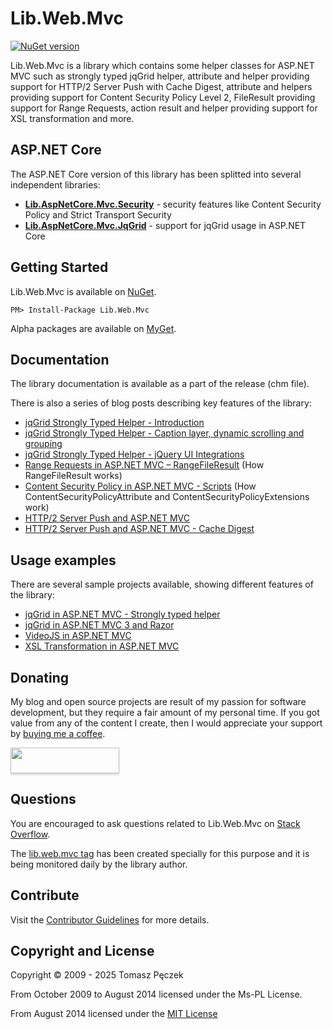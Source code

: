 Lib.Web.Mvc 
===========
[![NuGet version](https://badge.fury.io/nu/Lib.Web.Mvc.svg)](http://badge.fury.io/nu/Lib.Web.Mvc)

Lib.Web.Mvc is a library which contains some helper classes for ASP.NET MVC such as strongly typed jqGrid helper, attribute and helper providing support for HTTP/2 Server Push with Cache Digest, attribute and helpers providing support for Content Security Policy Level 2, FileResult providing support for Range Requests, action result and helper providing support for XSL transformation and more.

## ASP.NET Core

The ASP.NET Core version of this library has been splitted into several independent libraries:
- **[Lib.AspNetCore.Mvc.Security](https://github.com/tpeczek/Lib.AspNetCore.Mvc.Security)** - security features like Content Security Policy and Strict Transport Security
- **[Lib.AspNetCore.Mvc.JqGrid](https://github.com/tpeczek/Lib.AspNetCore.Mvc.JqGrid)** - support for jqGrid usage in ASP.NET Core

## Getting Started

Lib.Web.Mvc is available on [NuGet](https://www.nuget.org/packages/Lib.Web.Mvc/).

```
PM> Install-Package Lib.Web.Mvc
```

Alpha packages are available on [MyGet](http://tpeczek.com/2013/01/using-alpha-libwebmvc-nuget-packages.html).

## Documentation

The library documentation is available as a part of the release (chm file).

There is also a series of blog posts describing key features of the library:

- [jqGrid Strongly Typed Helper - Introduction](http://tpeczek.com/2011/03/jqgrid-and-aspnet-mvc-strongly-typed.html)
- [jqGrid Strongly Typed Helper - Caption layer, dynamic scrolling and grouping](http://tpeczek.com/2011/07/jqgrid-strongly-typed-helper-caption.html)
- [jqGrid Strongly Typed Helper - jQuery UI Integrations](http://tpeczek.com/2013/02/jqgrid-strongly-typed-helper-jquery-ui.html)
- [Range Requests in ASP.NET MVC – RangeFileResult](http://tpeczek.com/2011/10/range-requests-in-aspnet-mvc.html) (How RangeFileResult works)
- [Content Security Policy in ASP.NET MVC - Scripts](http://tpeczek.com/2015/06/content-security-policy-in-aspnet-mvc.html) (How ContentSecurityPolicyAttribute and ContentSecurityPolicyExtensions work)
- [HTTP/2 Server Push and ASP.NET MVC](http://tpeczek.com/2016/12/one-of-new-features-in-http2-is-server.html)
- [HTTP/2 Server Push and ASP.NET MVC - Cache Digest](http://tpeczek.com/2017/01/http2-server-push-and-aspnet-mvc-cache.html)

## Usage examples

There are several sample projects available, showing different features of the library:

- [jqGrid in ASP.NET MVC - Strongly typed helper](http://tpeczek.codeplex.com/releases/view/62741)
- [jqGrid in ASP.NET MVC 3 and Razor](http://tpeczek.codeplex.com/releases/view/61796)
- [VideoJS in ASP.NET MVC](http://tpeczek.codeplex.com/releases/view/74711)
- [XSL Transformation in ASP.NET MVC](http://tpeczek.codeplex.com/releases/view/45199)

## Donating

My blog and open source projects are result of my passion for software development, but they require a fair amount of my personal time. If you got value from any of the content I create, then I would appreciate your support by [buying me a coffee](https://www.buymeacoffee.com/tpeczek).

<a href="https://www.buymeacoffee.com/tpeczek"><img src="https://www.buymeacoffee.com/assets/img/custom_images/black_img.png" style="height: 41px !important;width: 174px !important;box-shadow: 0px 3px 2px 0px rgba(190, 190, 190, 0.5) !important;-webkit-box-shadow: 0px 3px 2px 0px rgba(190, 190, 190, 0.5) !important;"  target="_blank"></a>

## Questions
You are encouraged to ask questions related to Lib.Web.Mvc on [Stack Overflow](http://stackoverflow.com/).

The [lib.web.mvc tag](http://stackoverflow.com/questions/tagged/lib.web.mvc) has been created specially for this purpose and it is being monitored daily by the library author.


## Contribute

Visit the [Contributor Guidelines](https://github.com/tpeczek/Lib.Web.Mvc/blob/master/CONTRIBUTING.md) for more details.

## Copyright and License

Copyright © 2009 - 2025 Tomasz Pęczek

From October 2009 to August 2014 licensed under the Ms-PL License.

From August 2014 licensed under the [MIT License](https://github.com/tpeczek/Lib.Web.Mvc/blob/master/LICENSE.md)
